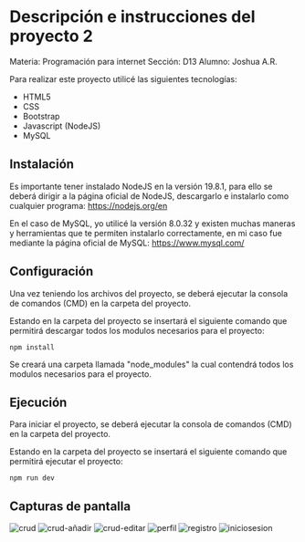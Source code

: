 # Descripción e instrucciones del proyecto 2

Materia: Programación para internet
Sección: D13
Alumno: Joshua A.R.

Para realizar este proyecto utilicé las siguientes tecnologías:
- HTML5
- CSS
- Bootstrap
- Javascript (NodeJS)
- MySQL

## Instalación

Es importante tener instalado NodeJS en la versión 19.8.1, para ello se deberá dirigir a la página oficial de NodeJS, descargarlo e instalarlo como cualquier programa: https://nodejs.org/en

En el caso de MySQL, yo utilicé la versión 8.0.32 y existen muchas maneras y herramientas que te permiten instalarlo correctamente, en mi caso fue mediante la página oficial de MySQL: https://www.mysql.com/

## Configuración

Una vez teniendo los archivos del proyecto, se deberá ejecutar la consola de comandos (CMD) en la carpeta del proyecto.

Estando en la carpeta del proyecto se insertará el siguiente comando que permitirá descargar todos los modulos necesarios para el proyecto:

```
npm install
```

Se creará una carpeta llamada "node_modules" la cual contendrá todos los modulos necesarios para el proyecto.

## Ejecución

Para iniciar el proyecto, se deberá ejecutar la consola de comandos (CMD) en la carpeta del proyecto.

Estando en la carpeta del proyecto se insertará el siguiente comando que permitirá ejecutar el proyecto:

```
npm run dev
```

## Capturas de pantalla

![crud](https://i.imgur.com/Sveqran.png)
![crud-añadir](https://i.imgur.com/v7PsSyh.png)
![crud-editar](https://i.imgur.com/7Dv4B4m.png)
![perfil](https://i.imgur.com/LGaE5wP.png)
![registro](https://i.imgur.com/KOYopP6.png)
![iniciosesion](https://i.imgur.com/R4F16wS.png)





